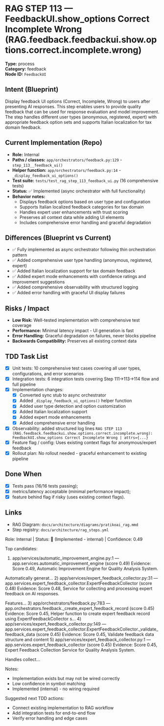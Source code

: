 # RAG STEP 113 — FeedbackUI.show_options Correct Incomplete Wrong (RAG.feedback.feedbackui.show.options.correct.incomplete.wrong)

**Type:** process  
**Category:** feedback  
**Node ID:** `FeedbackUI`

## Intent (Blueprint)
Display feedback UI options (Correct, Incomplete, Wrong) to users after presenting AI responses. This step enables users to provide quality feedback that can be used for response evaluation and model improvement. The step handles different user types (anonymous, registered, expert) with appropriate feedback option sets and supports Italian localization for tax domain feedback.

## Current Implementation (Repo)
- **Role:** Internal
- **Paths / classes:** `app/orchestrators/feedback.py:129` - `step_113__feedback_ui()`
- **Helper function:** `app/orchestrators/feedback.py:14` - `_display_feedback_ui_options()`
- **Test suite:** `tests/test_rag_step_113_feedback_ui.py` (16 comprehensive tests)
- **Status:** ✅ Implemented (async orchestrator with full functionality)
- **Behavior notes:**
  - Displays feedback options based on user type and configuration
  - Supports Italian localized feedback categories for tax domain
  - Handles expert user enhancements with trust scoring
  - Preserves all context data while adding UI elements
  - Includes comprehensive error handling and graceful degradation

## Differences (Blueprint vs Current)
- ✅ Fully implemented as async orchestrator following thin orchestration pattern
- ✅ Added comprehensive user type handling (anonymous, registered, expert)
- ✅ Added Italian localization support for tax domain feedback
- ✅ Added expert mode enhancements with confidence ratings and improvement suggestions
- ✅ Added comprehensive observability with structured logging
- ✅ Added error handling with graceful UI display failures

## Risks / Impact
- **Low Risk:** Well-tested implementation with comprehensive test coverage
- **Performance:** Minimal latency impact - UI generation is fast
- **Error Handling:** Graceful degradation on failures, never blocks pipeline
- **Backwards Compatibility:** Preserves all existing context data

## TDD Task List
- [x] Unit tests: 10 comprehensive test cases covering all user types, configurations, and error scenarios
- [x] Integration tests: 6 integration tests covering Step 111→113→114 flow and full pipeline
- [x] Implementation changes:
  - [x] Converted sync stub to async orchestrator
  - [x] Added `_display_feedback_ui_options()` helper function
  - [x] Added user type detection and option customization
  - [x] Added Italian localization support
  - [x] Added expert mode enhancements
  - [x] Added comprehensive error handling
- [x] Observability: added structured log lines
  `RAG STEP 113 (RAG.feedback.feedbackui.show.options.correct.incomplete.wrong): FeedbackUI.show_options Correct Incomplete Wrong | attrs={...}`
- [x] Feature flag / config: Uses existing context flags for anonymous/expert feedback
- [x] Rollout plan: No rollout needed - graceful enhancement to existing pipeline

## Done When
- [x] Tests pass (16/16 tests passing);
- [x] metrics/latency acceptable (minimal performance impact);
- [x] feature behind flag if risky (uses existing context flags).

## Links
- RAG Diagram: `docs/architecture/diagrams/pratikoai_rag.mmd`
- Step registry: `docs/architecture/rag_steps.yml`


<!-- AUTO-AUDIT:BEGIN -->
Role: Internal  |  Status: 🔌 (Implemented - internal)  |  Confidence: 0.49

Top candidates:
1) app/services/automatic_improvement_engine.py:1 — app.services.automatic_improvement_engine (score 0.49)
   Evidence: Score 0.49, Automatic Improvement Engine for Quality Analysis System.

Automatically generat...
2) app/services/expert_feedback_collector.py:31 — app.services.expert_feedback_collector.ExpertFeedbackCollector (score 0.48)
   Evidence: Score 0.48, Service for collecting and processing expert feedback on AI responses.

Features...
3) app/orchestrators/feedback.py:783 — app.orchestrators.feedback._create_expert_feedback_record (score 0.45)
   Evidence: Score 0.45, Helper function to create expert feedback record using ExpertFeedbackCollector s...
4) app/services/expert_feedback_collector.py:149 — app.services.expert_feedback_collector.ExpertFeedbackCollector._validate_feedback_data (score 0.45)
   Evidence: Score 0.45, Validate feedback data structure and content
5) app/services/expert_feedback_collector.py:1 — app.services.expert_feedback_collector (score 0.45)
   Evidence: Score 0.45, Expert Feedback Collection Service for Quality Analysis System.

Handles collect...

Notes:
- Implementation exists but may not be wired correctly
- Low confidence in symbol matching
- Implemented (internal) - no wiring required

Suggested next TDD actions:
- Connect existing implementation to RAG workflow
- Add integration tests for end-to-end flow
- Verify error handling and edge cases
<!-- AUTO-AUDIT:END -->